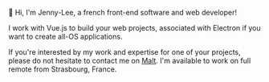 :wave: Hi, I'm Jenny-Lee, a french front-end software and web developer!

I work with Vue.js to build your web projects, associated with Electron if you want to create all-OS applications.

If you're interested by my work and expertise for one of your projects, please do not hesitate to contact me on [Malt](https://www.malt.fr/profile/jennyleeboulanger). I'm available to work on full remote from Strasbourg, France.
